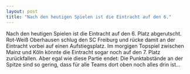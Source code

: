 ```yaml
---
layout: post
title: "Nach den heutigen Spielen ist die Eintracht auf den 6."
---
```


Nach den heutigen Spielen ist die Eintracht auf den 6. Platz abgerutscht. Rot-Weiß Oberhausen schlug den SC Freiburg und rücke damit an der Eintracht vorbei auf einen Aufstiegsplatz. Im morgigen Topspiel zwischen Mainz und Köln könnte die Eintracht sogar noch auf den 7. Platz zurückfallen. Aber egal wie diese Partie endet: Die Punktabstände an der Spitze sind so gering, dass für alle Teams dort oben noch alles drin ist...
